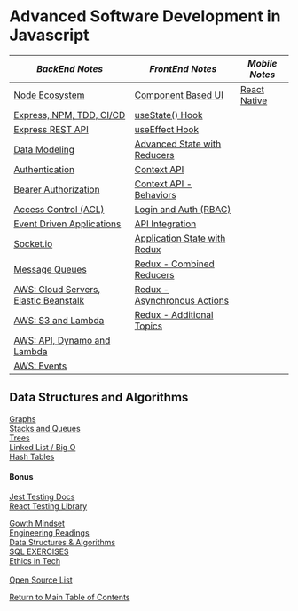 # Advanced Software Development in Javascript
  
  *BackEnd Notes*  |  *FrontEnd Notes*  |  *Mobile Notes*  
------------ | ------------- | ------------- 
[Node Ecosystem](https://github.com/TraceDugar/reading-notes/blob/main/401/Notes/Class1.md) | [Component Based UI](https://github.com/TraceDugar/reading-notes/blob/main/401/Notes/class26.md) | [React Native](https://github.com/TraceDugar/reading-notes/blob/main/401/Notes/class41.md)
[Express, NPM, TDD, CI/CD](https://github.com/TraceDugar/reading-notes/blob/main/401/Notes/Class2.md) | [useState() Hook](https://github.com/TraceDugar/reading-notes/blob/main/401/Notes/class27.md) 
[Express REST API](https://github.com/TraceDugar/reading-notes/blob/main/401/Notes/class3.md) | [useEffect Hook](https://github.com/TraceDugar/reading-notes/blob/main/401/Notes/class28.md)
[Data Modeling](https://github.com/TraceDugar/reading-notes/blob/main/401/Notes/class4.md) | [Advanced State with Reducers](https://github.com/TraceDugar/reading-notes/blob/main/401/Notes/class29.md)
[Authentication](https://github.com/TraceDugar/reading-notes/blob/main/401/Notes/class6.md) | [Context API](https://github.com/TraceDugar/reading-notes/blob/main/401/Notes/class31.md)
[Bearer Authorization](https://github.com/TraceDugar/reading-notes/blob/main/401/Notes/class07.md) | [Context API - Behaviors](https://github.com/TraceDugar/reading-notes/blob/main/401/Notes/class32.md)
[Access Control (ACL)](https://github.com/TraceDugar/reading-notes/blob/main/401/Notes/class08.md) | [ Login and Auth (RBAC)](https://github.com/TraceDugar/reading-notes/blob/main/401/Notes/class33.md)
[Event Driven Applications](https://github.com/TraceDugar/reading-notes/blob/main/401/Notes/class11.md) | [API Integration](https://github.com/TraceDugar/reading-notes/blob/main/401/Notes/class34.md)
[Socket.io](https://github.com/TraceDugar/reading-notes/blob/main/401/Notes/class12.md) | [Application State with Redux](https://github.com/TraceDugar/reading-notes/blob/main/401/Notes/class36.md)
[Message Queues](https://github.com/TraceDugar/reading-notes/blob/main/401/Notes/class13.md) | [Redux - Combined Reducers](https://github.com/TraceDugar/reading-notes/blob/main/401/Notes/class37.md)
[AWS: Cloud Servers, Elastic Beanstalk](https://github.com/TraceDugar/reading-notes/blob/main/401/Notes/class16.md) | [Redux - Asynchronous Actions](https://github.com/TraceDugar/reading-notes/blob/main/401/Notes/class38.md) 
[AWS: S3 and Lambda](https://github.com/TraceDugar/reading-notes/blob/main/401/Notes/class17.md) | [Redux - Additional Topics](https://github.com/TraceDugar/reading-notes/blob/main/401/Notes/class39.md)
[AWS: API, Dynamo and Lambda](https://github.com/TraceDugar/reading-notes/blob/main/401/Notes/class18.md) | []()
[AWS: Events](https://github.com/TraceDugar/reading-notes/blob/main/401/Notes/class19.md) | []()

## Data Structures and Algorithms

[Graphs](https://codefellows.github.io/common_curriculum/data_structures_and_algorithms/Code_401/class-35/resources/graphs.html)<br>
[Stacks and Queues](https://codefellows.github.io/common_curriculum/data_structures_and_algorithms/Code_401/class-10/resources/stacks_and_queues.html)<br>
[Trees](https://codefellows.github.io/common_curriculum/data_structures_and_algorithms/Code_401/class-15/resources/Trees.html)<br>
[Linked List / Big O](https://github.com/TraceDugar/reading-notes/blob/main/401/Notes/Linked-List.md)<br>
[Hash Tables](https://github.com/TraceDugar/reading-notes/blob/main/401/Notes/hashtables.md)<br>

#### Bonus

[Jest Testing Docs](https://jestjs.io/)<br>
[React Testing Library](https://testing-library.com/docs/react-testing-library/intro)<br>

[Gowth Mindset](https://github.com/TraceDugar/reading-notes/blob/main/401/Notes/Growth_Mindset.md) <br>
[Engineering Readings](https://github.com/TraceDugar/reading-notes/blob/main/401/Notes/Engineeringreadings.md) <br>
[Data Structures & Algorithms](https://github.com/TraceDugar/reading-notes/blob/main/401/Notes/DataStructures_Algorithms.md) <br>
[SQL EXERCISES](https://github.com/TraceDugar/reading-notes/blob/main/401/Notes/SQL.md) <br>
[Ethics in Tech](https://github.com/TraceDugar/reading-notes/blob/main/401/Notes/class42.md) <br>
<br>
[Open Source List](https://github.com/TraceDugar/reading-notes/blob/main/401/Notes/OpenSource.md)<br>

[Return to Main Table of Contents](https://github.com/TraceDugar/reading-notes)
